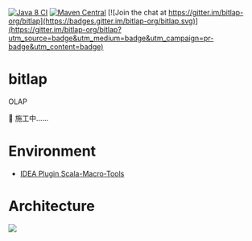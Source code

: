 
[![Java 8 CI](https://github.com/bitlap/bitlap/actions/workflows/java8.yml/badge.svg)](https://github.com/bitlap/bitlap/actions/workflows/java8.yml)
[![Maven Central](https://img.shields.io/maven-central/v/org.bitlap/bitlap)](https://search.maven.org/search?q=g:%22org.bitlap%22%20AND%20a:%22bitlap%22)
[![Join the chat at https://gitter.im/bitlap-org/bitlap](https://badges.gitter.im/bitlap-org/bitlap.svg)](https://gitter.im/bitlap-org/bitlap?utm_source=badge&utm_medium=badge&utm_campaign=pr-badge&utm_content=badge)

# bitlap
OLAP

🚧 施工中......

# Environment

* [IDEA Plugin Scala-Macro-Tools](https://github.com/bitlap/scala-macro-tools)

# Architecture

![](http://ice-img.flutterdart.cn/2021-08-01-165808.png)
